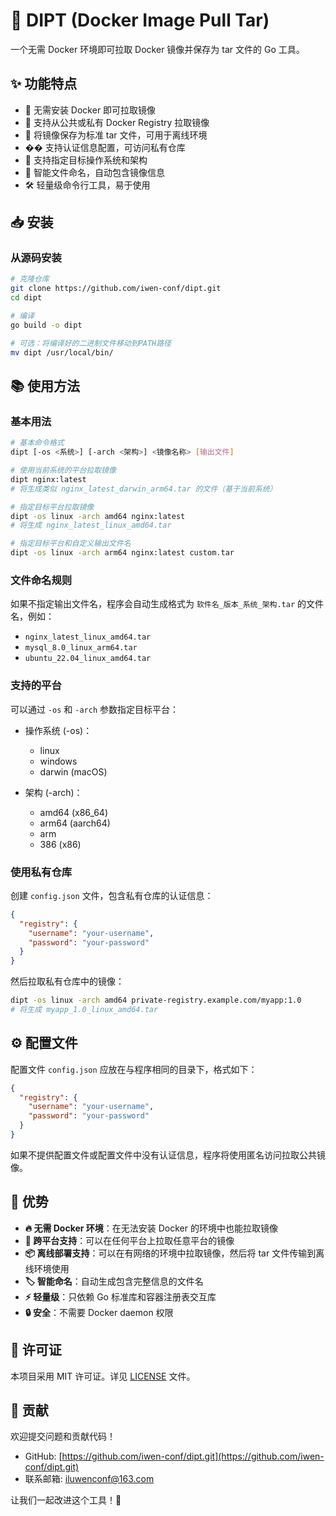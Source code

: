 # 🐳 DIPT (Docker Image Pull Tar)

一个无需 Docker 环境即可拉取 Docker 镜像并保存为 tar 文件的 Go 工具。

## ✨ 功能特点

- 🚀 无需安装 Docker 即可拉取镜像
- 🔄 支持从公共或私有 Docker Registry 拉取镜像
- 💾 将镜像保存为标准 tar 文件，可用于离线环境
- �� 支持认证信息配置，可访问私有仓库
- 🎯 支持指定目标操作系统和架构
- 📝 智能文件命名，自动包含镜像信息
- 🛠️ 轻量级命令行工具，易于使用

## 📥 安装

### 从源码安装

```bash
# 克隆仓库
git clone https://github.com/iwen-conf/dipt.git
cd dipt

# 编译
go build -o dipt

# 可选：将编译好的二进制文件移动到PATH路径
mv dipt /usr/local/bin/
```

## 📚 使用方法

### 基本用法

```bash
# 基本命令格式
dipt [-os <系统>] [-arch <架构>] <镜像名称> [输出文件]

# 使用当前系统的平台拉取镜像
dipt nginx:latest
# 将生成类似 nginx_latest_darwin_arm64.tar 的文件（基于当前系统）

# 指定目标平台拉取镜像
dipt -os linux -arch amd64 nginx:latest
# 将生成 nginx_latest_linux_amd64.tar

# 指定目标平台和自定义输出文件名
dipt -os linux -arch arm64 nginx:latest custom.tar
```

### 文件命名规则

如果不指定输出文件名，程序会自动生成格式为 `软件名_版本_系统_架构.tar` 的文件名，例如：
- `nginx_latest_linux_amd64.tar`
- `mysql_8.0_linux_arm64.tar`
- `ubuntu_22.04_linux_amd64.tar`

### 支持的平台

可以通过 `-os` 和 `-arch` 参数指定目标平台：

- 操作系统 (-os)：
  - linux
  - windows
  - darwin (macOS)
  
- 架构 (-arch)：
  - amd64 (x86_64)
  - arm64 (aarch64)
  - arm
  - 386 (x86)

### 使用私有仓库

创建 `config.json` 文件，包含私有仓库的认证信息：

```json
{
  "registry": {
    "username": "your-username",
    "password": "your-password"
  }
}
```

然后拉取私有仓库中的镜像：

```bash
dipt -os linux -arch amd64 private-registry.example.com/myapp:1.0
# 将生成 myapp_1.0_linux_amd64.tar
```

## ⚙️ 配置文件

配置文件 `config.json` 应放在与程序相同的目录下，格式如下：

```json
{
  "registry": {
    "username": "your-username",
    "password": "your-password"
  }
}
```

如果不提供配置文件或配置文件中没有认证信息，程序将使用匿名访问拉取公共镜像。

## 🌟 优势

- **🔥 无需 Docker 环境**：在无法安装 Docker 的环境中也能拉取镜像
- **🎯 跨平台支持**：可以在任何平台上拉取任意平台的镜像
- **📦 离线部署支持**：可以在有网络的环境中拉取镜像，然后将 tar 文件传输到离线环境使用
- **🏷️ 智能命名**：自动生成包含完整信息的文件名
- **⚡ 轻量级**：只依赖 Go 标准库和容器注册表交互库
- **🔒 安全**：不需要 Docker daemon 权限

## 📄 许可证

本项目采用 MIT 许可证。详见 [LICENSE](LICENSE) 文件。

## 👥 贡献

欢迎提交问题和贡献代码！

- GitHub: [https://github.com/iwen-conf/dipt.git](https://github.com/iwen-conf/dipt.git)
- 联系邮箱: iluwenconf@163.com

让我们一起改进这个工具！🚀
